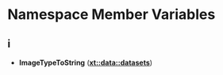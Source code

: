 
# Namespace Member Variables



## i

* **ImageTypeToString** ([**xt::data::datasets**](namespacext_1_1data_1_1datasets.md))




